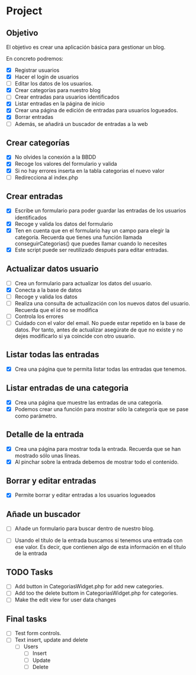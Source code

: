 # Project
## Objetivo
El objetivo es crear una aplicación básica para gestionar un blog.

En concreto podremos:
- [X] Registrar usuarios
- [X] Hacer el login de usuarios
- [ ] Editar los datos de los usuarios.
- [X] Crear categorías para nuestro blog
- [ ] Crear entradas para usuarios identificados
- [X] Listar entradas en la página de inicio
- [X] Crear una página de edición de entradas para usuarios logueados.
- [X] Borrar entradas 
- [ ] Además, se añadirá un buscador de entradas a la web

## Crear categorías
- [X] No olvides la conexión a la BBDD
- [X] Recoge los valores del formulario y valida
- [X] Si no hay errores inserta en la tabla categorias el nuevo valor 
- [ ] Redirecciona al index.php

## Crear entradas
- [X] Escribe un formulario para poder guardar las entradas de los usuarios identificados
- [X] Recoge y valida los datos del formulario
- [X] Ten en cuenta que en el formulario hay un campo para elegir la categoría. Recuerda que tienes una función llamada conseguirCategorias() que puedes llamar cuando lo necesites
- [X] Este script puede ser reutilizado después para editar entradas.

## Actualizar datos usuario
- [ ] Crea un formulario para actualizar los datos del usuario.
- [X] Conecta a la base de datos
- [ ] Recoge y valida los datos
- [ ] Realiza una consulta de actualización con los nuevos datos del usuario. Recuerda que el id no se modifica
- [ ] Controla los errores
- [ ] Cuidado con el valor del email. No puede estar repetido en la base de datos. Por tanto, antes de actualizar asegúrate de que no existe y no dejes modificarlo si ya coincide con otro usuario.

## Listar todas las entradas
- [X] Crea una página que te permita listar todas las entradas que tenemos.

## Listar entradas de una categoria
- [X] Crea una página que muestre las entradas de una categoría.
- [X] Podemos crear una función para mostrar sólo la categoría que se pase como parámetro.

## Detalle de la entrada
- [X] Crea una página para mostrar toda la entrada. Recuerda que se han mostrado sólo unas líneas.
- [X] Al pinchar sobre la entrada debemos de mostrar todo el contenido.

## Borrar y editar entradas
- [X] Permite borrar y editar entradas a los usuarios logueados

## Añade un buscador
- [ ] Añade un formulario para buscar dentro de nuestro blog.
- [ ] Usando el título de la entrada buscamos si tenemos una entrada con ese valor. Es decir, que contienen algo de esta información en el título de la entrada




## TODO Tasks
- [ ] Add button in CategoriasWidget.php for add new categories.
- [ ] Add too the delete buttom in CategoriasWidget.php for categories.
- [ ] Make the edit view for user data changes

## Final tasks
- [ ] Test form controls.
- [ ] Text insert, update and delete
    - [ ] Users
        - [ ] Insert
        - [ ] Update
        - [ ] Delete